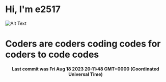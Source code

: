 # Hi, I'm e2517

![Alt Text](https://github.com/E2517/e2517/blob/master/images/background.gif)

# Coders are coders coding codes for coders to code codes

<h4 align="center">Last commit was Fri Aug 18 2023 20:11:48 GMT+0000 (Coordinated Universal Time)</h4>
